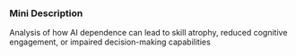 ### Mini Description

Analysis of how AI dependence can lead to skill atrophy, reduced cognitive engagement, or impaired decision-making capabilities
